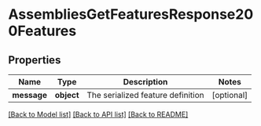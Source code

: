 # AssembliesGetFeaturesResponse200Features

## Properties
Name | Type | Description | Notes
------------ | ------------- | ------------- | -------------
**message** | **object** | The serialized feature definition | [optional] 

[[Back to Model list]](../README.md#documentation-for-models) [[Back to API list]](../README.md#documentation-for-api-endpoints) [[Back to README]](../README.md)


